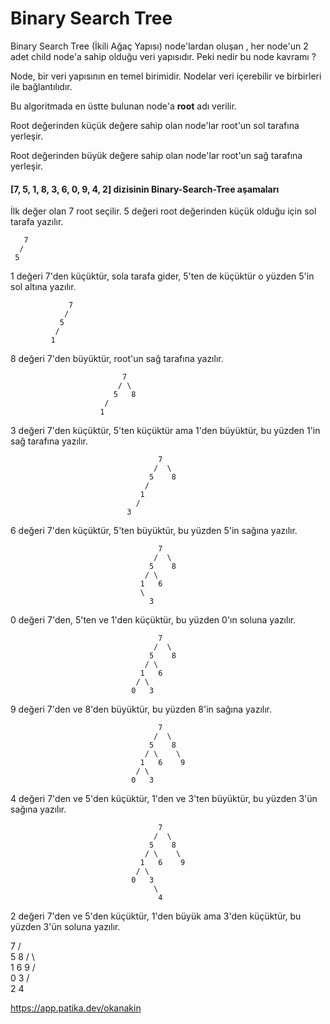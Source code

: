 # Binary Search Tree

Binary Search Tree (İkili Ağaç Yapısı) node'lardan oluşan , her node'un 2 adet child node'a sahip olduğu veri yapısıdır.
Peki nedir bu node kavramı ?

Node, bir veri yapısının en temel birimidir.
Nodelar veri içerebilir ve birbirleri ile bağlantılıdır.

Bu algoritmada en üstte bulunan node'a **root** adı verilir.

Root değerinden küçük değere sahip olan node'lar root'un sol tarafına yerleşir.

Root değerinden büyük değere sahip olan node'lar root'un sağ tarafına yerleşir.


#### [7, 5, 1, 8, 3, 6, 0, 9, 4, 2] dizisinin Binary-Search-Tree aşamaları

İlk değer olan 7 root seçilir. 5 değeri root değerinden küçük olduğu için sol tarafa yazılır.

       7
      / 
     5

1 değeri 7'den küçüktür, sola tarafa gider, 5'ten de küçüktür o yüzden 5'in sol altına yazılır.

                 7
                /
               5
              /
             1    

8 değeri 7'den büyüktür, root'un sağ tarafına yazılır.

                             7
                            / \
                           5   8
                         /      
                        1

3 değeri 7'den küçüktür, 5'ten küçüktür ama 1'den büyüktür, bu yüzden 1'in sağ tarafına yazılır.

                                     7
                                    /  \
                                   5    8
                                  /
                                 1
                                /
                              3

6 değeri 7'den küçüktür, 5'ten büyüktür, bu yüzden 5'in sağına yazılır.

                                     7
                                    /  \
                                   5    8
                                  / \
                                 1   6
                                 \
                                   3 

0 değeri 7'den, 5'ten ve 1'den küçüktür, bu yüzden 0'ın soluna yazılır.


                                     7
                                    /  \
                                   5    8
                                  / \
                                 1   6
                                / \
                               0   3

9 değeri 7'den ve 8'den büyüktür, bu yüzden 8'in sağına yazılır.

                                     7
                                    /  \
                                   5    8
                                  / \    \
                                 1   6    9
                                / \
                               0   3

4 değeri 7'den ve 5'den küçüktür, 1'den ve 3'ten büyüktür, bu yüzden 3'ün sağına yazılır.


                                     7
                                    /  \
                                   5    8
                                  / \    \
                                 1   6    9
                                / \
                               0   3
                                    \
                                     4

2 değeri 7'den ve 5'den küçüktür, 1'den büyük ama 3'den küçüktür, bu yüzden 3'ün soluna yazılır.

  7
                                    /  \
                                   5    8
                                  / \    \
                                 1   6    9
                                / \
                               0   3
                                  /  \
                                 2    4

https://app.patika.dev/okanakin